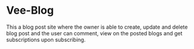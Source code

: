 # Vee-Blog
This a blog post site where the owner is able to create, update and delete blog post and the user can comment, view on the posted blogs and get subscriptions upon subscribing.
